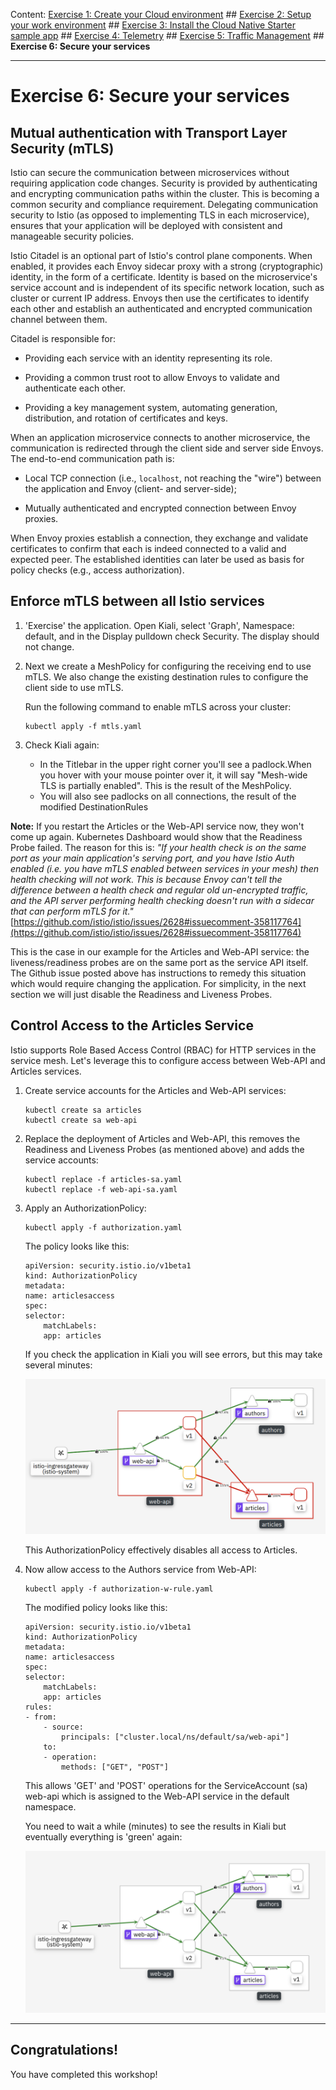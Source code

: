Content:
[Exercise 1: Create your Cloud environment](exercise1.md) ##
[Exercise 2: Setup your work environment](exercise2.md) ##
[Exercise 3: Install the Cloud Native Starter sample app](exercise3.md) ##
[Exercise 4: Telemetry](exercise4.md) ##
[Exercise 5: Traffic Management](exercise5.md) ##
**Exercise 6: Secure your services**

---

# Exercise 6: Secure your services 

## Mutual authentication with Transport Layer Security (mTLS)

Istio can secure the communication between microservices without requiring application code changes. Security is provided by authenticating and encrypting communication paths within the cluster. This is becoming a common security and compliance requirement. Delegating communication security to Istio (as opposed to implementing TLS in each microservice), ensures that your application will be deployed with consistent and manageable security policies.

Istio Citadel is an optional part of Istio's control plane components. When enabled, it provides each Envoy sidecar proxy with a strong (cryptographic) identity, in the form of a certificate.
Identity is based on the microservice's service account and is independent of its specific network location, such as cluster or current IP address.
Envoys then use the certificates to identify each other and establish an authenticated and encrypted communication channel between them.

Citadel is responsible for:

* Providing each service with an identity representing its role.

* Providing a common trust root to allow Envoys to validate and authenticate each other.

* Providing a key management system, automating generation, distribution, and rotation of certificates and keys.

When an application microservice connects to another microservice, the communication is redirected through the client side and server side Envoys. The end-to-end communication path is:

* Local TCP connection (i.e., `localhost`, not reaching the "wire") between the application and Envoy (client- and server-side);

* Mutually authenticated and encrypted connection between Envoy proxies.

When Envoy proxies establish a connection, they exchange and validate certificates to confirm that each is indeed connected to a valid and expected peer. The established identities can later be used as basis for policy checks (e.g., access authorization).

## Enforce mTLS between all Istio services

1. 'Exercise' the application. Open Kiali, select 'Graph', Namespace: default, and in the Display pulldown check Security. The display should not change.

1. Next we create a MeshPolicy for configuring the receiving end to use mTLS. We also change the existing destination rules to configure the client side to use mTLS.

    Run the following command to enable mTLS across your cluster:

    ```
    kubectl apply -f mtls.yaml
    ```
1. Check Kiali again: 

    - In the Titlebar in the upper right corner you'll see a padlock.When you hover with your mouse pointer over it, it will say "Mesh-wide TLS is partially enabled". This is the result of the MeshPolicy.
    - You will also see padlocks on all connections, the result of the modified DestinationRules

**Note:** If you restart the Articles or the Web-API service now, they won't come up again. Kubernetes Dashboard would show that the Readiness Probe failed. The reason for this is: 
*"If your health check is on the same port as your main application's serving port, and you have Istio Auth enabled (i.e. you have mTLS enabled between services in your mesh) then health checking will not work. This is because Envoy can't tell the difference between a health check and regular old un-encrypted traffic, and the API server performing health checking doesn't run with a sidecar that can perform mTLS for it."*
[https://github.com/istio/istio/issues/2628#issuecomment-358117764](https://github.com/istio/istio/issues/2628#issuecomment-358117764) 

This is the case in our example for the Articles and Web-API service: the liveness/readiness probes are on the same port as the service API itself. The Github issue posted above has instructions to remedy this situation which would require changing the application. For simplicity, in the next section we will just disable the Readiness and Liveness Probes.


## Control Access to the Articles Service

Istio supports Role Based Access Control (RBAC) for HTTP services in the service mesh.  Let's leverage this to configure access between Web-API and Articles services.

1. Create service accounts for the Articles and Web-API services:

    ```
    kubectl create sa articles
    kubectl create sa web-api
    ```

1. Replace the deployment of Articles and Web-API, this removes the Readiness and Liveness Probes (as mentioned above) and adds the service accounts:

    ```
    kubectl replace -f articles-sa.yaml
    kubectl replace -f web-api-sa.yaml
    ```

1. Apply an AuthorizationPolicy:

    ```
    kubectl apply -f authorization.yaml
    ```

    The policy looks like this:

    ```
    apiVersion: security.istio.io/v1beta1
    kind: AuthorizationPolicy
    metadata:
    name: articlesaccess
    spec:
    selector:
        matchLabels:
        app: articles
    ```

    If you check the application in Kiali you will see errors, but this may take several minutes:

     ![kiali auth pol](../images/kiali-auth-pol.png)

    This AuthorizationPolicy effectively disables all access to Articles.  

1. Now allow access to the Authors service from Web-API:

    ```
    kubectl apply -f authorization-w-rule.yaml
    ```

    The modified policy looks like this:

    ```
    apiVersion: security.istio.io/v1beta1
    kind: AuthorizationPolicy
    metadata:
    name: articlesaccess
    spec:
    selector:
        matchLabels:
        app: articles
    rules:
    - from:
        - source:
            principals: ["cluster.local/ns/default/sa/web-api"]
        to:
        - operation:
            methods: ["GET", "POST"]    
    ```

    This allows 'GET' and 'POST' operations for the ServiceAccount (sa) web-api which is assigned to the Web-API service in the default namespace.

    You need to wait a while (minutes) to see the results in Kiali but eventually everything is 'green' again:

    ![kiali auth pol](../images/kiali-auth-pol-w-sa.png)

---

## Congratulations!

You have completed this workshop!    
